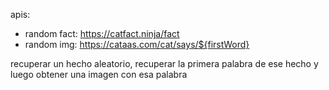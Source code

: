 apis:


- random fact: https://catfact.ninja/fact
- random img: https://cataas.com/cat/says/${firstWord}


recuperar un hecho aleatorio, recuperar la primera palabra de ese hecho y luego obtener una imagen con esa palabra
